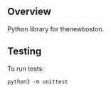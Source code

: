 ## Overview

Python library for thenewboston.

## Testing

To run tests:
```
python3 -m unittest
```
